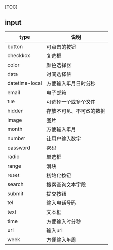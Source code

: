 [TOC]



## input

| type           | 说明                     |
| -------------- | ------------------------ |
| button         | 可点击的按钮             |
| checkbox       | 复选框                   |
| color          | 颜色选择器               |
| data           | 时间选择器               |
| datetime-local | 方便输入年月日时分秒     |
| email          | 电子邮箱                 |
| file           | 可选择一个或多个文件     |
| hidden         | 存放不可见、不可改的数据 |
| image          | 图片                     |
| month          | 方便输入年月             |
| number         | 让用户输入数字           |
| password       | 密码                     |
| radio          | 单选框                   |
| range          | 滑块                     |
| reset          | 初始化按钮               |
| search         | 搜索查询文本字段         |
| submit         | 提交按钮                 |
| tel            | 输入电话号码             |
| text           | 文本框                   |
| time           | 方便输入时分秒           |
| url            | 输入url                  |
| week           | 方便输入年周             |

